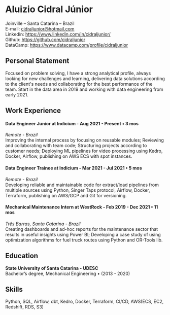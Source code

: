 # Aluizio Cidral Júnior

Joinville – Santa Catarina – Brazil <br/>
E-mail: cidraljunior@hotmail.com <br/>
Linkedin: https://www.linkedin.com/in/cidraljunior/ <br/>
Github: https://github.com/cidraljunior <br />
DataCamp: https://www.datacamp.com/profile/cidraljunior <br/>

## Personal Statement
Focused on problem solving, I have a strong analytical profile, always looking for new challenges and learning, delivering data solutions according to the client's needs and collaborating for the best performance of the team. Start in the data area in 2019 and working with data engineering from early 2021.

## Work Experience
#### Data Engineer Junior at Indicium - Aug 2021 - Present • 3 mos
*Remote - Brazil* <br/>
Improving the internal process by focusing on reusable modules; Reviewing and collaborating with team code; Structuring projects according to customer needs; Deploying ML pipelines for video processing using Kedro, Docker, Airflow, publishing on AWS ECS with spot instances.

#### Data Engineer Trainee at Indicium - Mar 2021 - Jul 2021 • 5 mos
*Remote - Brazil* <br/>
Developing reliable and maintainable code for extract/load pipelines from multiple sources using Python, Singer Taps protocol, Airflow, Docker, Terraform, publishing on AWS/GCP and Git for versioning.

#### Mechanical Maintenance Intern at WestRock - Feb 2019 - Dec 2021 • 11 mos
*Três Barras, Santa Catarina - Brazil* <br/>
Creating dashboards and ad-hoc reports for the maintenance sector that results in useful insights using Power BI; Developing a case study of using optimization algorithms for fuel truck routes using Python and OR-Tools lib.

## Education
**State University of Santa Catarina - UDESC** <br/>
Bachelor’s degree, Mechanical Engineering • (2013 - 2020)

## Skills
Python, SQL, Airflow, dbt, Kedro, Docker, Terraform, CI/CD, AWS(ECS, EC2, Redshift, RDS, S3)


